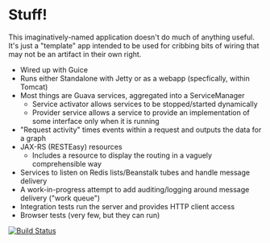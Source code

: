 Stuff!
======

This imaginatively-named application doesn't do much of anything
useful. It's just a "template" app intended to be used for cribbing
bits of wiring that may not be an artifact in their own right.

* Wired up with Guice
* Runs either Standalone with Jetty or as a webapp (specfically, within Tomcat)
* Most things are Guava services, aggregated into a ServiceManager
  * Service activator allows services to be stopped/started dynamically
  * Provider service allows a service to provide an implementation of some interface only when it is running
* "Request activity" times events within a request and outputs the data for a graph
* JAX-RS (RESTEasy) resources
  * Includes a resource to display the routing in a vaguely comprehensible way
* Services to listen on Redis lists/Beanstalk tubes and handle message delivery
* A work-in-progress attempt to add auditing/logging around message delivery ("work queue")
* Integration tests run the server and provides HTTP client access
* Browser tests (very few, but they can run)

[![Build Status](https://travis-ci.org/araqnid/stuff.svg?branch=master)](https://travis-ci.org/araqnid/stuff)
